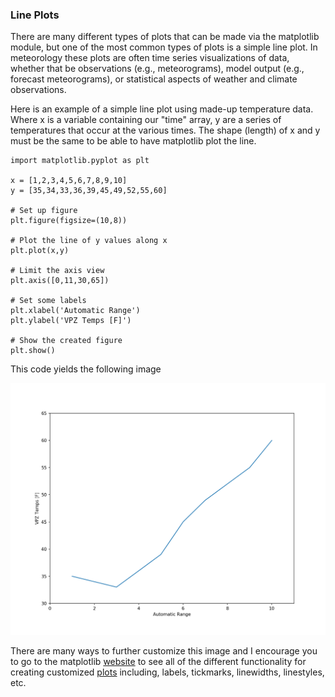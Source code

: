 ### Line Plots

There are many different types of plots that can be made via the matplotlib module, but one of the most common types of plots is a simple line plot. In meteorology these plots are often time series visualizations of data, whether that be observations (e.g., meteorograms), model output (e.g., forecast meteorograms), or statistical aspects of weather and climate observations.

Here is an example of a simple line plot using made-up temperature data. Where x is a variable containing our "time" array, y are a series of temperatures that occur at the various times. The shape (length) of x and y must be the same to be able to have matplotlib plot the line.

```python_syntax
import matplotlib.pyplot as plt

x = [1,2,3,4,5,6,7,8,9,10]
y = [35,34,33,36,39,45,49,52,55,60]

# Set up figure
plt.figure(figsize=(10,8))

# Plot the line of y values along x
plt.plot(x,y)

# Limit the axis view
plt.axis([0,11,30,65])

# Set some labels
plt.xlabel('Automatic Range')
plt.ylabel('VPZ Temps [F]')

# Show the created figure
plt.show()
```

This code yields the following image

![Example line plot](pyplot_test_image.png)

There are many ways to further customize this image and I encourage you to go to the matplotlib [website](https://matplotlib.org/api/pyplot_summary.html) to see all of the different functionality for creating customized [plots](https://matplotlib.org/api/_as_gen/matplotlib.pyplot.plot.html#matplotlib.pyplot.plot) including, labels, tickmarks, linewidths, linestyles, etc.
